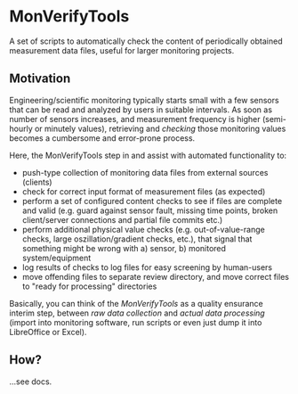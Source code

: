 # MonVerifyTools

A set of scripts to automatically check the content of periodically obtained measurement data files, useful for larger monitoring projects.

## Motivation

Engineering/scientific monitoring typically starts small with a few sensors that can be read and analyzed by users in suitable intervals. 
As soon as number of sensors increases, and measurement frequency is higher (semi-hourly or minutely values), retrieving and *checking* those monitoring values becomes a cumbersome and error-prone process.

Here, the MonVerifyTools step in and assist with automated functionality to:

- push-type collection of monitoring data files from external sources (clients)
- check for correct input format of measurement files (as expected)
- perform a set of configured content checks to see if files are complete and valid (e.g. guard against sensor fault, missing time points, broken client/server connections and partial file commits etc.)
- perform additional physical value checks (e.g. out-of-value-range checks, large oszillation/gradient checks, etc.), that signal that something might be wrong with a) sensor, b) monitored system/equipment
- log results of checks to log files for easy screening by human-users
- move offending files to separate review directory, and move correct files to "ready for processing" directories

Basically, you can think of the *MonVerifyTools* as a quality ensurance interim step, between *raw data collection* and *actual data processing* (import into monitoring software, run scripts or even just dump it into LibreOffice or Excel).

## How?

...see docs.
